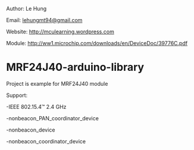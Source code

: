 Author: Le Hung

Email: lehungmt94@gmail.com

Website: http://mculearning.wordpress.com


Module: http://ww1.microchip.com/downloads/en/DeviceDoc/39776C.pdf

# MRF24J40-arduino-library
Project is example for MRF24J40 module 

Support:

-IEEE 802.15.4™ 2.4 GHz

-nonbeacon_PAN_coordinator_device

-nonbeacon_device

-nonbeacon_coordinator_device

